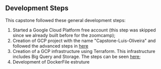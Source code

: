 ## Development Steps

This capstone followed these general development steps:
1. Started a Google Cloud Platform free account (this step was skipped since we already built before for the zoomcamp);
2. Creation of GCP project with the name "Capstone-Luis-Oliveira" and followed the advanced steps in [here](https://github.com/guoliveira/data-engineer-zoomcamp-project/tree/main/GCP_Terraform)
3. Creation of a GCP infrastructure using Terraform. This infrastructure includes Big Query and Storage.  The steps can be seen [here](https://github.com/guoliveira/data-engineer-zoomcamp-project/blob/main/GCP_Terraform/Readme.md#creation-of-a-gcp-infrastructure);
4. Development of DockerFile estruture 